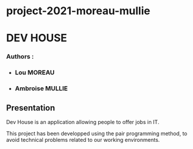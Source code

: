 # project-2021-moreau-mullie

# DEV HOUSE

### **Authors :**
- ### **Lou MOREAU**
- ### **Ambroise MULLIE**

## Presentation 

Dev House is an application allowing people to offer jobs in IT.

This project has been developped using the pair programming method, to avoid technical problems related to our working environments.
